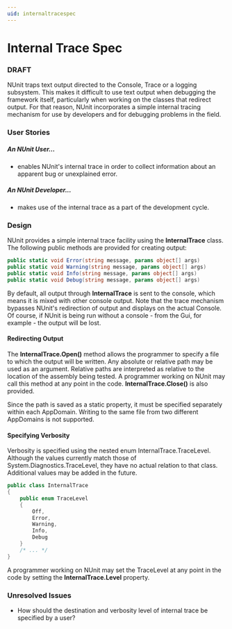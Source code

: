 ```yaml
---
uid: internaltracespec
---
```


# Internal Trace Spec


### DRAFT
NUnit traps text output directed to the Console, Trace or a logging subsystem. This makes it difficult to use text output when debugging the framework itself, particularly when working on the classes that redirect output. For that reason, NUnit incorporates a simple internal tracing mechanism for use by developers and for debugging problems in the field.

### User Stories

##### An NUnit User... 

  * enables NUnit's internal trace in order to collect information about an apparent bug or unexplained error.

##### An NUnit Developer...

  * makes use of the internal trace as a part of the development cycle.

### Design

NUnit provides a simple internal trace facility using the **InternalTrace** class. The following public methods are provided for creating output:

```csharp
public static void Error(string message, params object[] args)
public static void Warning(string message, params object[] args)
public static void Info(string message, params object[] args)
public static void Debug(string message, params object[] args)
```

By default, all output through **InternalTrace** is sent to the console, which means it is mixed with other console output. Note that the trace mechanism bypasses NUnit's redirection of output and displays on the actual Console. Of course, if NUnit is being run without a console - from the Gui, for example - the output will be lost.

#### Redirecting Output

The **InternalTrace.Open()** method allows the programmer to specify a file to which the output will be written. Any absolute or relative path may be used as an argument. Relative paths are interpreted as relative to the location of the assembly being tested. A programmer working on NUnit may call this method at any point in the code. **InternalTrace.Close()** is also provided.

<note>
Since the path is saved as a static property, it must be specified separately within each AppDomain. Writing to the same file from two different AppDomains is not supported.
</note>


#### Specifying Verbosity

Verbosity is specified using the nested enum InternalTrace.TraceLevel. Although the values currently match those of System.Diagnostics.TraceLevel, they have no actual relation to that class. Additional values may be added in the future.

```csharp
public class InternalTrace
{
    public enum TraceLevel
    {
        Off,
        Error,
        Warning,
        Info,
        Debug
    }
    /* ... */
}
```

A programmer working on NUnit may set the TraceLevel at any point in the code by setting the **InternalTrace.Level** property.

### Unresolved Issues

  * How should the destination and verbosity level of internal trace be specified by a user?
